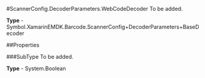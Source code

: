 #ScannerConfig.DecoderParameters.WebCodeDecoder
To be added.

**Type** - Symbol.XamarinEMDK.Barcode.ScannerConfig+DecoderParameters+BaseDecoder

##Properties

###SubType
To be added.

**Type** - System.Boolean



